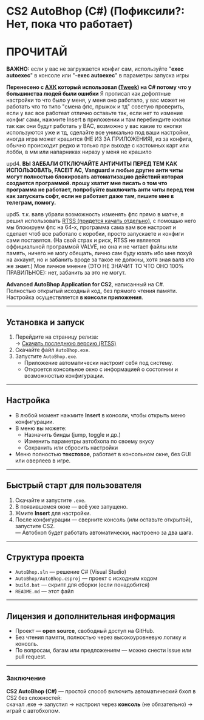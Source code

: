 # CS2 AutoBhop (C#) (Пофиксили?: Нет, пока что работает)

# ПРОЧИТАЙ
**ВАЖНО:** если у вас не загружается конфиг сам, используйте "**exec autoexec**" в консоле или "**-exec autoexec**" в параметры запуска игры

**Перенесено с [АХК](https://github.com/MONZikWasTaken/CS2AutoBhop) который использовал ([Tweek](https://www.youtube.com/watch?v=oxTDG69jFM8&t=436s)) на C# потому что у большинства людей были ошибки** 
Я прописал как дефолтные настройки то что было у меня, у меня оно работало, у вас может не работать что то типо "смена фпс, прыжок и тд" советую проверить, если у вас все работеат отлично оставьте так, если нет то измение конфиг сами, нажмите Insert в приложении и там перебиндите кнопки так как они будут работать у ВАС, возможно у вас какие то кнопки используются уже и тд, сделайте все уникально под ваши настройки, иногда игра может крашится (НЕ ИЗ ЗА ПРИЛОЖЕНИЯ), из за конфига, обычно происходит редко и только при выходе с кастомных карт или лобби, в мм или напарниках ниразу у меня не крашило

upd4. **ВЫ ЗАЕБАЛИ ОТКЛЮЧАЙТЕ АНТИЧИТЫ ПЕРЕД ТЕМ КАК ИСПОЛЬЗОВАТЬ, FACEIT AC, Vanguard и любые другие анти читы могут полностью блокировать автоматизацию действий которая создается программой. прошу хватит мне писать о том что программа не работает, попробуйте выключить анти читы перед тем как запускать софт, если не работает даже там, пишите мне в телеграм, помогу.**

upd5. т.к. валв убрали возможность изменять фпс прямо в матче, я решил использовать [RTSS (придется качать отдельно)](https://www.guru3d.com/download/rtss-rivatuner-statistics-server-download), с помощью него мы блокируем фпс на 64-х, программа сама вам все настроит и сделает чтоб все работало с коробки, просто запускаете и конфиги сами поставятся. (На свой страх и риск, RTSS не является оффициальной программой VALVE, но она и не читает файлы или память, ничего не могу обещать, лично сам буду юзать ибо мне похуй на аккаунт, но и забанить вроде за такое не должны, хотя зная валв кто же знает.)
Мое личное мнение (ЭТО НЕ ЗНАЧИТ ТО ЧТО ОНО 100% ПРАВИЛЬНОЕ): нет, забанить за это не могут.

**Advanced AutoBhop Application for CS2**, написанный на C#.  
Полностью открытый исходный код, без прямого чтения памяти. Настройка осуществляется **в консоли приложения**.

---

##  Установка и запуск

1. Перейдите на страницу релиза:  
   → [Скачать последнюю версию (RTSS)](https://github.com/MONZikWasTaken/CS2-AutoBhop-CSharp/releases/tag/RTSS)
2. Скачайте файл `AutoBhop.exe`.
3. Запустите `AutoBhop.exe`.  
   - Приложение автоматически настроит себя под систему.
   - Откроется консольное окно с информацией о состоянии и возможностью конфигурации.

---

##  Настройка

- В любой момент нажмите **Insert** в консоли, чтобы открыть меню конфигурации.
- В меню вы можете:
  - Назначить бинды (jump, toggle и др.)
  - Изменить параметры автобхопа по своему вкусу
  - Сохранить или сбросить настройки
- Меню полностью **текстовое**, работает в консольном окне, без GUI или оверлеев в игре.

---

##  Быстрый старт для пользователя

1. Скачайте и запустите `.exe`.
2. В появившемся окне — всё уже запущено.
3. Жмите **Insert** для настройки.
4. После конфигурации — сверните консоль (или оставьте открытой), запустите CS2.  
   — Автобхоп будет работать автоматически, настроено за два шага.

---

##  Структура проекта

- `AutoBhop.sln` — решение C# (Visual Studio)
- `AutoBhop/AutoBhop.csproj` — проект с исходным кодом
- `build.bat` — скрипт для сборки (если понадобится)
- `README.md` — этот файл

---

##  Лицензия и дополнительная информация

- Проект — **open source**, свободный доступ на GitHub.
- Без чтения памяти, полностью через высокоуровневую логику и консоль.
- По вопросам, багам или предложениям — можно снести issue или pull request.

---

###  Заключение

**CS2 AutoBhop (C#)** — простой способ включить автоматический бхоп в CS2 без сложностей:  
скачал .exe → запустил → настроил через **консоль** (не обязательно) → играй с автобхопом.
